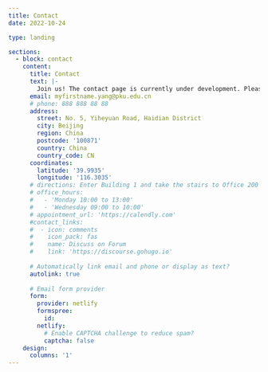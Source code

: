```yaml
---
title: Contact
date: 2022-10-24

type: landing

sections:
  - block: contact
    content:
      title: Contact
      text: |-
        Join us! The contact page is currently under development. Please email Prof. Yaodong Yang to join us.
      email: myfirstname.yang@pku.edu.cn
      # phone: 888 888 88 88
      address:
        street: No. 5, Yiheyuan Road, Haidian District
        city: Beijing
        region: China
        postcode: '100871'
        country: China
        country_code: CN
      coordinates:
        latitude: '39.9935'
        longitude: '116.3035'
      # directions: Enter Building 1 and take the stairs to Office 200 on Floor 2
      # office_hours:
      #   - 'Monday 10:00 to 13:00'
      #   - 'Wednesday 09:00 to 10:00'
      # appointment_url: 'https://calendly.com'
      #contact_links:
      #  - icon: comments
      #    icon_pack: fas
      #    name: Discuss on Forum
      #    link: 'https://discourse.gohugo.io'
    
      # Automatically link email and phone or display as text?
      autolink: true
    
      # Email form provider
      form:
        provider: netlify
        formspree:
          id:
        netlify:
          # Enable CAPTCHA challenge to reduce spam?
          captcha: false
    design:
      columns: '1'
---
```

